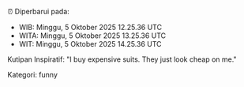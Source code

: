 ⏰ Diperbarui pada:
- WIB: Minggu, 5 Oktober 2025 12.25.36 UTC
- WITA: Minggu, 5 Oktober 2025 13.25.36 UTC
- WIT: Minggu, 5 Oktober 2025 14.25.36 UTC

Kutipan Inspiratif:
"I buy expensive suits. They just look cheap on me."


Kategori: funny

